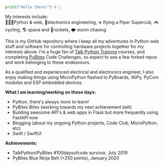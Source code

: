 ```python
print("Hello there!") # 👋
```
My interests include: <br>
👨🏼‍💻Python & web, 📡electronics engineering, ✈️ flying a Piper Supercub, 🚲 cycling, 🌎 space and 🚀rockets, 🌩 storm chasing

This is my GitHub repository where I keep all my adventures in Python web stuff and software for controlling hardware projects together for my interests above. 
I'm a huge fan of [Talk Python Training](https://training.talkpython.fm/) courses, and completing [PyBites](https://codechalleng.es/) Code Challenges, so expect to see a few forked repos and work belonging to these endeavours.  

As a qualified and experienced electrical and electronics engineer, I also enjoy making things using MicroPython flashed to PyBoards, WiPy, PyCom modules and ESP embedded devices. 

__What I am learning/working on these days:__
   - Python, there's always more to learn!
   - PyBites Bites (working towards my next achievement belt)
   - Building awesome API's & web apps in Flask but more frequently using FastAPI now 
   - Blogging (about my ongoing Python projects, Code Club, MicroPython, etc)
   - Swift / SwiftUI
   
 __Achievements:__
   - TalkPython/PyBites #100daysofcode survivor, July 2019
   - PyBites Blue Ninja Belt (>250 points), January 2020
